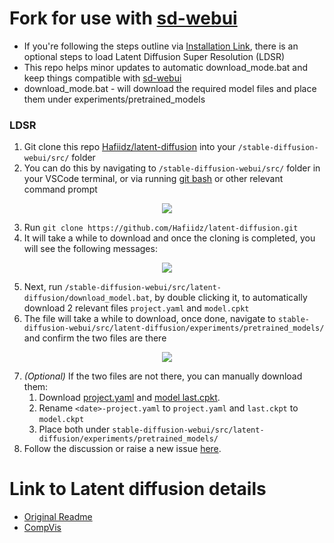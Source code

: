 # Fork for use with [sd-webui](https://github.com/sd-webui/stable-diffusion-webui/)
- If you're following the steps outline via [Installation Link](https://github.com/sd-webui/stable-diffusion-webui/wiki/Installation), there is an optional steps to load Latent Diffusion Super Resolution (LDSR)
- This repo helps minor updates to automatic download_mode.bat and keep things compatible with [sd-webui](https://github.com/sd-webui/stable-diffusion-webui/) 
- download_mode.bat - will download the required model files and place them under experiments/pretrained_models

### LDSR
1. Git clone this repo [Hafiidz/latent-diffusion](https://github.com/Hafiidz/latent-diffusion) into your `/stable-diffusion-webui/src/` folder
2. You can do this by navigating to `/stable-diffusion-webui/src/` folder in your VSCode terminal, or via running [git bash](https://user-images.githubusercontent.com/3688500/189250949-2d07dd66-1612-453f-ae23-5f7cd212f72d.png) or other relevant command prompt

<div align="center">
  <img src=https://user-images.githubusercontent.com/3688500/189254107-2fbae6dc-e856-4814-89e3-256c2b890f30.png  />
</div>

3. Run `git clone https://github.com/Hafiidz/latent-diffusion.git`
4. It will take a while to download and once the cloning is completed, you will see the following messages:
<div align="center">
  <img src=https://user-images.githubusercontent.com/3688500/189251749-27b0563c-1e71-43f9-985c-858f27920fd1.png  />
</div>

5. Next, run `/stable-diffusion-webui/src/latent-diffusion/download_model.bat`, by double clicking it, to automatically download 2 relevant files `project.yaml` and `model.cpkt`
6. The file will take a while to download, once done, navigate to `stable-diffusion-webui/src/latent-diffusion/experiments/pretrained_models/` and confirm the two files are there

<div align="center">
  <img src=https://user-images.githubusercontent.com/3688500/189252740-1aee29fb-7f2a-4873-90b7-74410a5277e8.png   />
</div>

7. _(Optional)_ If the two files are not there, you can manually download them:
    1. Download [project.yaml](https://heibox.uni-heidelberg.de/f/31a76b13ea27482981b4/?dl=1) and [model last.cpkt](https://heibox.uni-heidelberg.de/f/578df07c8fc04ffbadf3/?dl=1). 
    2. Rename `<date>-project.yaml` to `project.yaml` and `last.ckpt` to `model.ckpt`
    3. Place both under `stable-diffusion-webui/src/latent-diffusion/experiments/pretrained_models/`
8. Follow the discussion or raise a new issue [here](https://github.com/sd-webui/stable-diffusion-webui/issues/488). 


# Link to Latent diffusion details
- [Original Readme](README_LD.md)
- [CompVis](https://github.com/CompVis/latent-diffusion)

